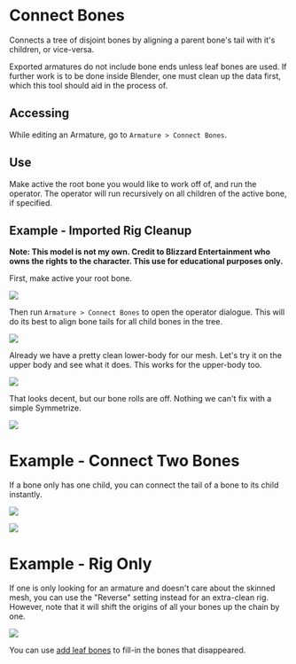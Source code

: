 # Connect Bones
Connects a tree of disjoint bones by aligning a parent bone's tail with it's children, or vice-versa.

Exported armatures do not include bone ends unless leaf bones are used. If further work is to be done inside Blender, one must clean up the data first, which this tool should aid in the process of.

## Accessing
While editing an Armature, go to `Armature > Connect Bones`.

## Use
Make active the root bone you would like to work off of, and run the operator. The operator will run recursively on all children of the active bone, if specified.

## Example - Imported Rig Cleanup
**Note: This model is not my own. Credit to Blizzard Entertainment who owns the rights to the character. This use for educational purposes only.**

First, make active your root bone.

![](../images/exmp_connect_bones1.png)

Then run `Armature > Connect Bones` to open the operator dialogue. This will do its best to align bone tails for all child bones in the tree.

![](../images/exmp_connect_bones2.png)

Already we have a pretty clean lower-body for our mesh. Let's try it on the upper body and see what it does. This works for the upper-body too.

![](../images/exmp_connect_bones3.png)

That looks decent, but our bone rolls are off. Nothing we can't fix with a simple Symmetrize.

![](../images/exmp_connect_bones4.png)

# Example - Connect Two Bones
If a bone only has one child, you can connect the tail of a bone to its child instantly.

![](../images/exmp_connect_bones5.png)

![](../images/exmp_connect_bones6.png)


# Example - Rig Only
If one is only looking for an armature and doesn't care about the skinned mesh, you can use the "Reverse" setting instead for an extra-clean rig. However, note that it will shift the origins of all your bones up the chain by one.

![](../images/exmp_connect_bones7.png)

You can use [add leaf bones](docs\examples\add_leaf_bones.md) to fill-in the bones that disappeared.

